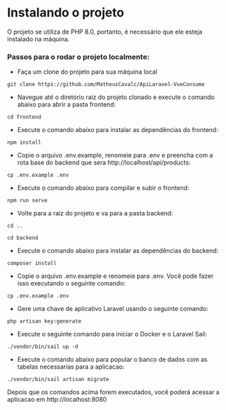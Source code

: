 # Instalando o projeto

O projeto se utiliza de PHP 8.0, portanto, é necessário que ele esteja instalado na máquina.

### Passos para o rodar o projeto localmente:

- Faça um clone do projeto para sua máquina local
```shell
git clone https://github.com/MatheusCavalc/ApiLaravel-VueConsume
```
- Navegue até o diretório raiz do projeto clonado e execute o comando abaixo para abrir a pasta frontend:
```shell
cd frontend
```
- Execute o comando abaixo para instalar as dependências do frontend:
```shell
npm install
```
- Copie o arquivo .env.example, renomeie para .env e preencha com a rota base do backend que sera http://localhost/api/products:
```shell
cp .env.example .env
```
- Execute o comando abaixo para compilar e subir o frontend:
```shell
npm run serve
```
- Volte para a raiz do projeto e va para a pasta backend:
```shell
cd ..
```
```shell
cd backend
```
- Execute o comando abaixo para instalar as dependências do backend:
```shell
composer install
```
- Copie o arquivo .env.example e renomeie para .env. Você pode fazer isso executando o seguinte comando:
```shell
cp .env.example .env
```
- Gere uma chave de aplicativo Laravel usando o seguinte comando:
```shell
php artisan key:generate
```
- Execute o seguinte comando para iniciar o Docker e o Laravel Sail:
```shell
./vendor/bin/sail up -d
```
- Execute o comando abaixo para popular o banco de dados com as tabelas necessarias para a aplicacao:
```shell
./vendor/bin/sail artisan migrate
```

Depois que os comandos acima forem executados, você poderá acessar a aplicacao em http://localhost:8080